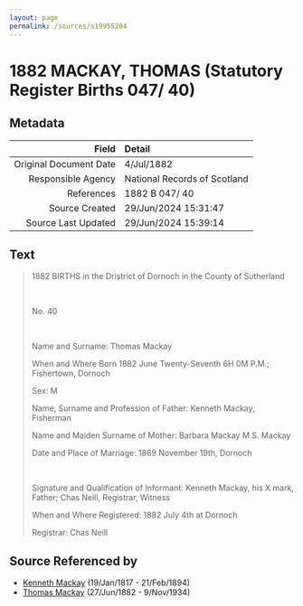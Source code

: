 ```yaml
---
layout: page
permalink: /sources/s19955204
---
```


# 1882 MACKAY, THOMAS (Statutory Register Births 047/ 40)

## Metadata
Field | Detail
---:|:---
Original Document Date | 4/Jul/1882
Responsible Agency | National Records of Scotland
References | 1882 B 047/ 40
Source Created | 29/Jun/2024 15:31:47
Source Last Updated | 29/Jun/2024 15:39:14

## Text

> 1882 BIRTHS in the Dristrict of Dornoch in the County of Sutherland
>
> <br/>
>
> No. 40
>
> <br/>
>
> Name and Surname: Thomas Mackay
>
> When and Where Born 1882 June Twenty-Seventh 6H 0M P.M.; Fishertown, Dornoch
>
> Sex: M
>
> Name, Surname and Profession of Father: Kenneth Mackay, Fisherman
>
> Name and Maiden Surname of Mother: Barbara Mackay M.S. Mackay
>
> Date and Place of Marriage: 1869 November 19th, Dornoch
>
> <br/>
>
> Signature and Qualification of Informant: Kenneth Mackay, his X mark, Father; Chas Neill, Registrar, Witness
>
> When and Where Registered: 1882 July 4th at Dornoch
>
> Registrar: Chas Neill
>

## Source Referenced by

* [Kenneth Mackay](../people/@21362348@-kenneth-mackay-b1817-1-19-d1894-2-21.md) (19/Jan/1817 - 21/Feb/1894)
* [Thomas Mackay](../people/@5045152@-thomas-mackay-b1882-6-27-d1934-11-9.md) (27/Jun/1882 - 9/Nov/1934)
